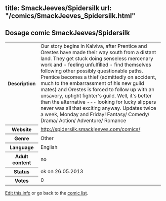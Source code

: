 title: SmackJeeves/Spidersilk
url: "/comics/SmackJeeves_Spidersilk.html"
---
Dosage comic SmackJeeves/Spidersilk
-----------------------------------------

<p id="msg"></p>
<script type="text/javascript">
if (window.location.search === '?edit_info_mail=sent_ok') {
  var elem = document.getElementById("msg");
  elem.innerHTML = 'Edited information sucessfully sent for review, which is usually done daily. Thanks!';
  elem.className = 'ok';
}
</script>
<table class="comicinfo">
<tr>
<th>Description</th><td>Our story begins in Kalviva, after Prentice and Orestes have made their way south from a distant land. They get stuck doing senseless mercenary work and - feeling unfulfilled - find themselves following other possibly questionable paths. Prentice becomes a thief (admittedly on accident, much to the embarrassment of his new guild mates) and Orestes is forced to follow up with an unsavory, uptight fighter's guild. Well, it's better than the alternative --- looking for lucky slippers never was all that exciting anyway. Updates twice a week, Monday and Friday! Fantasy/ Comedy/ Drama/ Action/ Adventure/ Romance</td>
</tr>
<tr>
<th>Website</th><td><a href="http://spidersilk.smackjeeves.com/comics/">http://spidersilk.smackjeeves.com/comics/</a></td>
</tr>
<tr>
<th>Genre</th><td>Other</td>
</tr>
<tr>
<th>Language</th><td>English</td>
</tr>
<tr>
<th>Adult content</th><td>no</td>
</tr>
<tr>
<th>Status</th><td>ok on 26.05.2013</td>
</tr>
<tr>
<th>Votes</th><td>0</td>
</tr>
</table>

[Edit this info](SmackJeeves_Spidersilk_edit.html) or go back to the [comic list](../comic-index.html).
